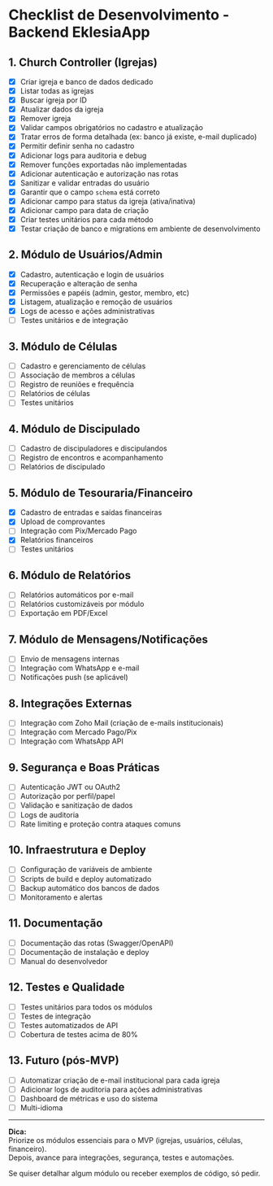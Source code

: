 # Checklist de Desenvolvimento - Backend EklesiaApp

## 1. Church Controller (Igrejas)
- [x] Criar igreja e banco de dados dedicado
- [x] Listar todas as igrejas
- [x] Buscar igreja por ID
- [x] Atualizar dados da igreja
- [x] Remover igreja
- [x] Validar campos obrigatórios no cadastro e atualização
- [x] Tratar erros de forma detalhada (ex: banco já existe, e-mail duplicado)
- [x] Permitir definir senha no cadastro
- [x] Adicionar logs para auditoria e debug
- [x] Remover funções exportadas não implementadas
- [x] Adicionar autenticação e autorização nas rotas
- [x] Sanitizar e validar entradas do usuário
- [x] Garantir que o campo `schema` está correto
- [x] Adicionar campo para status da igreja (ativa/inativa)
- [x] Adicionar campo para data de criação
- [x] Criar testes unitários para cada método
- [x] Testar criação de banco e migrations em ambiente de desenvolvimento

## 2. Módulo de Usuários/Admin
- [x] Cadastro, autenticação e login de usuários
- [X] Recuperação e alteração de senha
- [x] Permissões e papéis (admin, gestor, membro, etc)
- [x] Listagem, atualização e remoção de usuários
- [x] Logs de acesso e ações administrativas
- [ ] Testes unitários e de integração

## 3. Módulo de Células
- [ ] Cadastro e gerenciamento de células
- [ ] Associação de membros a células
- [ ] Registro de reuniões e frequência
- [ ] Relatórios de células
- [ ] Testes unitários

## 4. Módulo de Discipulado
- [ ] Cadastro de discipuladores e discipulandos
- [ ] Registro de encontros e acompanhamento
- [ ] Relatórios de discipulado

## 5. Módulo de Tesouraria/Financeiro
- [x] Cadastro de entradas e saídas financeiras
- [x] Upload de comprovantes
- [ ] Integração com Pix/Mercado Pago
- [x] Relatórios financeiros
- [ ] Testes unitários

## 6. Módulo de Relatórios
- [ ] Relatórios automáticos por e-mail
- [ ] Relatórios customizáveis por módulo
- [ ] Exportação em PDF/Excel

## 7. Módulo de Mensagens/Notificações
- [ ] Envio de mensagens internas
- [ ] Integração com WhatsApp e e-mail
- [ ] Notificações push (se aplicável)

## 8. Integrações Externas
- [ ] Integração com Zoho Mail (criação de e-mails institucionais)
- [ ] Integração com Mercado Pago/Pix
- [ ] Integração com WhatsApp API

## 9. Segurança e Boas Práticas
- [ ] Autenticação JWT ou OAuth2
- [ ] Autorização por perfil/papel
- [ ] Validação e sanitização de dados
- [ ] Logs de auditoria
- [ ] Rate limiting e proteção contra ataques comuns

## 10. Infraestrutura e Deploy
- [ ] Configuração de variáveis de ambiente
- [ ] Scripts de build e deploy automatizado
- [ ] Backup automático dos bancos de dados
- [ ] Monitoramento e alertas

## 11. Documentação
- [ ] Documentação das rotas (Swagger/OpenAPI)
- [ ] Documentação de instalação e deploy
- [ ] Manual do desenvolvedor

## 12. Testes e Qualidade
- [ ] Testes unitários para todos os módulos
- [ ] Testes de integração
- [ ] Testes automatizados de API
- [ ] Cobertura de testes acima de 80%

## 13. Futuro (pós-MVP)
- [ ] Automatizar criação de e-mail institucional para cada igreja
- [ ] Adicionar logs de auditoria para ações administrativas
- [ ] Dashboard de métricas e uso do sistema
- [ ] Multi-idioma

---

**Dica:**  
Priorize os módulos essenciais para o MVP (igrejas, usuários, células, financeiro).  
Depois, avance para integrações, segurança, testes e automações.

Se quiser detalhar algum módulo ou receber exemplos de código, só pedir.